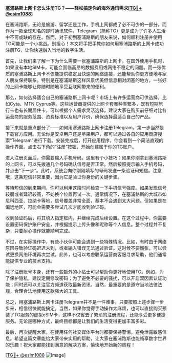 **塞浦路斯上网卡怎么注册TG？——轻松搞定你的海外通讯需求[[TG💪+ @esim1088](https://t.me/s/esim1088)]**

在塞浦路斯，无论是旅游、留学还是工作，手机上网都成了必不可少的一部分。而作为一款全球知名的即时通讯软件，Telegram（简称TG）更是成为了许多人生活中不可或缺的存在。然而，对于初到塞浦路斯的朋友来说，如何顺利注册并使用TG可能是一个小挑战。别担心！本文将手把手教你如何用塞浦路斯的上网卡成功注册TG，让你快速融入当地的数字生活。

首先，让我们来了解一下为什么需要一张塞浦路斯的上网卡。在国外使用手机时，如果没有本地SIM卡，可能会面临高昂的数据费用或网络不稳定的问题。而一张优质的塞浦路斯上网卡不仅能提供稳定且快速的网络连接，还能帮助你更方便地与家人朋友保持联系。特别是在塞浦路斯这样风景优美但信息相对闭塞的地方，一张好的上网卡能够让你随时随地享受互联网带来的便利。

那么，如何选择适合自己的塞浦路斯上网卡呢？市场上有许多运营商可供选择，比如Cyta、MTN Cyprus等。这些运营商提供的上网卡套餐种类繁多，既有短期旅行卡也有长期居住卡，可以根据个人需求灵活选择。建议大家在购买前仔细对比各运营商的服务范围、资费标准以及用户评价，确保选择最适合自己的产品。

接下来就是重点部分了——如何用塞浦路斯上网卡注册Telegram。第一步当然是下载官方应用。无论你是安卓用户还是苹果用户，都可以通过各自的应用商店搜索“Telegram”进行下载。安装完成后，打开应用程序，你会看到一个简洁直观的操作界面。点击右下角的“注册”按钮，开始创建属于你的TG账户。

进入注册页面后，你需要输入手机号码。这里有个小技巧：如果你刚拿到塞浦路斯的上网卡，可以先拨通几个号码确认信号是否正常。然后按照提示输入手机号码，并点击“下一步”。此时，系统会向你刚刚填写的号码发送一条验证码短信。注意哦，这条短信非常重要，因为它是验证你身份的关键步骤。

等待短信的到来期间，你可以利用这段时间检查一下手机信号强度。如果发现信号较弱或者延迟较高，不妨换个位置再试一次。通常情况下，在塞浦路斯的大城市如尼科西亚、拉纳卡等地，信号覆盖非常全面，基本不会遇到太大问题。但如果是在偏远地区，可能会需要多尝试几次才能收到验证码。

收到验证码后，将其填入指定框内，并继续完成后续设置。在这个过程中，你需要设置密码保护账户安全，并根据提示上传头像和昵称等个人信息。整个过程并不复杂，只要耐心操作就能顺利完成。

不过，在实际操作中，有些小伙伴可能会遇到一些特殊情况。比如，有时由于网络原因导致验证码迟迟未到，或者输入错误无法通过验证。这时候不要慌张，可以尝试更换网络环境再次尝试。此外，也可以考虑联系运营商客服寻求帮助，他们通常能提供专业的技术支持。

除了注册账号本身，还有一些额外的小贴士可以帮助你更好地使用TG。例如，为了保护隐私，建议定期修改密码；为了避免不必要的骚扰，可以开启双因素认证功能；同时还可以关注官方频道获取最新资讯。当然，最重要的是遵守当地法律法规，合理合法地使用这款强大的工具。

总之，用塞浦路斯上网卡注册Telegram并不是一件难事，只要按照上述步骤一步步来，相信很快就能搞定。当然，如果你觉得手动操作太麻烦，也可以直接购买预装了TG服务的虚拟eSIM卡，这样不仅省去了繁琐的注册流程，还能享受更多便捷服务。无论是哪种方式，最终目标都是让我们的生活变得更加丰富多彩。

最后，再次提醒大家，在使用任何社交媒体平台时都要保持警惕，避免泄露敏感信息。希望这篇文章能给大家带来实用的帮助，让大家在塞浦路斯也能畅享数字世界的乐趣！祝大家都能找到满意的解决方案，愉快地开始新的旅程！

[[TG💪+ @esim1088](https://t.me/s/esim1088) ![Image](https://i.postimg.cc/4NQfJmqS/Snipaste-2025-05-13-00-14-12.png)]